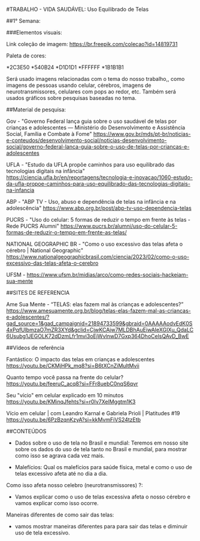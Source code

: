 #TRABALHO - VIDA SAUDÁVEL: Uso Equilibrado de Telas

##1° Semana:

###Elementos visuais:

Link coleção de imagem: https://br.freepik.com/colecao?id=14819731 

Paleta de cores:

*2C3E50
*540B24
*D1D1D1
*FFFFFF
*1B1B1B1

Será usado imagens relacionadas com o tema do nosso trabalho,, como imagens de pessoas usando celular, cérebros, imagens de neurotransmissores, celulares com pops ao redor, etc. Também será usados gráficos sobre pesquisas baseadas no tema.

##Material de pesquisa:

Gov - "Governo Federal lança guia sobre o uso saudável de telas por crianças e adolescentes — Ministério do Desenvolvimento e Assistência Social, Família e Combate à Fome" https://www.gov.br/mds/pt-br/noticias-e-conteudos/desenvolvimento-social/noticias-desenvolvimento-social/governo-federal-lanca-guia-sobre-o-uso-de-telas-por-criancas-e-adolescentes

UFLA - "Estudo da UFLA propõe caminhos para uso equilibrado das tecnologias digitais na infância" https://ciencia.ufla.br/en/reportagens/tecnologia-e-inovacao/1060-estudo-da-ufla-propoe-caminhos-para-uso-equilibrado-das-tecnologias-digitais-na-infancia


ABP - "ABP TV - Uso, abuso e dependência de telas na infância e na adolescência" https://www.abp.org.br/post/abp-tv-uso-dependencia-telas

PUCRS - "Uso do celular: 5 formas de reduzir o tempo em frente às telas - Rede PUCRS Alumni" https://www.pucrs.br/alumni/uso-do-celular-5-formas-de-reduzir-o-tempo-em-frente-as-telas/


NATIONAL GEOGRAPHIC BR - "Como o uso excessivo das telas afeta o cérebro | National Geographic" https://www.nationalgeographicbrasil.com/ciencia/2023/02/como-o-uso-excessivo-das-telas-afeta-o-cerebro


UFSM - https://www.ufsm.br/midias/arco/como-redes-sociais-hackeiam-sua-mente


##SITES DE REFERENCIA


Ame Sua Mente - “TELAS: elas fazem mal às crianças e adolescentes?”
https://www.amesuamente.org.br/blog/telas-elas-fazem-mal-as-criancas-e-adolescentes/?gad_source=1&gad_campaignid=21894733599&gbraid=0AAAAAodvEdK0S4xPqfUlbmzaO7mZR3XYd&gclid=CjwKCAjw7MLDBhAuEiwAIeXGIXu_QdaLC6Usubg1JEGOLK72dDzmLfr1mvi3oEjWvlnwD7Gxp364DhoCelsQAvD_BwE


##Vídeos de referência

Fantástico: O impacto das telas em crianças e adolescentes https://youtu.be/CKMjHPk_mq8?si=B6tXCnZiMultMvii

Quanto tempo você passa na frente do celular? https://youtu.be/feeruC_acq8?si=FFr8uebC0nqS6qvr

Seu "vício" em celular explicado em 10 minutos https://youtu.be/KMinqJfehts?si=r0Iv7XelMggtm1K3

Vício em celular | com Leandro Karnal e Gabriela Prioli | Platitudes #19 https://youtu.be/6PzBzqnKzyA?si=kkMvmFiVS24tzEtb

##CONTEÚDOS

- Dados sobre o uso de tela no Brasil e mundial:
Teremos em nosso site sobre os dados do uso de tela tanto no Brasil e mundial, para mostrar como isso se agrava cada vez mais.

- Malefícios:
Qual os malefícios para saúde física, metal e como o uso de telas excessivo afeta até no dia a dia.

Como isso afeta nosso celebro (neurotransmissores) ?:
- Vamos explicar como o uso de telas excessiva afeta o nosso cérebro e vamos explicar como isso ocorre.

Maneiras diferentes de como sair das telas:
- vamos mostrar maneiras diferentes para para sair das telas e diminuir uso de tela excessivo.


